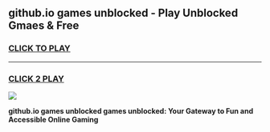 
## github.io games unblocked - Play Unblocked Gmaes & Free
<h3>
<a href="https://premium.freeplayer.one?title=github.io_games_unblocked&ref=19F">CLICK TO PLAY</a></h3>
<hr>

<h3>
<a href="https://premium.freeplayer.one?title=github.io_games_unblocked&ref=19F">CLICK 2 PLAY</a>
  
</h3>

<a href="https://premium.freeplayer.one?title=github.io_games_unblocked&ref=19F/"><img src="https://clearcache.store/games.png"></a>


**github.io games unblocked games unblocked: Your Gateway to Fun and Accessible Online Gaming**
